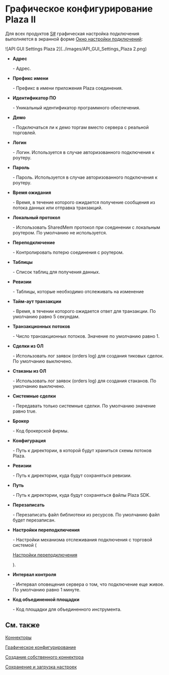 # Графическое конфигурирование Plaza II

Для всех продуктов [S\#](StockSharpAbout.md) графическая настройка подключения выполняется в экранной форме [Окно настройки подключений](API_UI_ConnectorWindow.md):

![API GUI Settings Plaza 2](../images/API_GUI_Settings_Plaza 2.png)

- **Адрес**

   \- Адрес.
- **Префикс имени**

   \- Префикс в имени приложения Plaza соединения.
- **Идентификатор ПО**

   \- Уникальный идентификатор программного обеспечения.
- **Демо**

   \- Подключаться ли к демо торгам вместо сервера с реальной торговлей.
- **Логин**

   \- Логин. Используется в случае авторизованного подключения к роутеру.
- **Пароль**

   \- Пароль. Используется в случае авторизованного подключения к роутеру.
- **Время ожидания**

   \- Время, в течение которого ожидается получение сообщения из потока данных или отправка транзакций.
- **Локальный протокол**

   \- Использовать SharedMem протокол при соединении с локальным роутером. По умолчанию не используется.
- **Переподключение**

   \- Контролировать потерю соединения с роутером.
- **Таблицы**

   \- Список таблиц для получения данных.
- **Ревизии**

   \- Таблицы, которые необходимо отслеживать на изменение
- **Тайм\-аут транзакции**

   \- Время, в течении которого ожидается ответ для транзакции. По умолчанию равно 5 секундам.
- **Транзакционных потоков**

   \- Число транзакционных потоков. Значение по умолчанию равно 1.
- **Сделки из ОЛ**

   \- Использовать лог заявок (orders log) для создания тиковых сделок. По умолчанию выключено.
- **Стаканы из ОЛ**

   \- Использовать лог заявок (orders log) для создания стаканов. По умолчанию выключено.
- **Системные сделки**

   \- Передавать только системные сделки. По умолчанию значение равно true.
- **Брокер**

   \- Код брокерской фирмы.
- **Конфигурация**

   \- Путь к директории, в которой будут храниться схемы потоков Plaza.
- **Ревизии**

   \- Путь к директории, куда будут сохраняться ревизии.
- **Путь**

   \- Путь к директории, куда будут сохраняться файлы Plaza SDK.
- **Перезаписать**

   \- Перезаписать файл библиотеки из ресурсов. По умолчанию файл будет перезаписан.
- **Настройки переподключения**

   \- Настройки механизма отслеживания подключения с торговой системой (

  [Настройки переподключения](Reconnect.md)

  ). 
- **Интервал контроля**

   \- Интервал оповещения сервера о том, что подключение еще живое. По умолчанию равно 1 минуте. 
- **Код объединенной площадки**

   \- Код площадки для объединенного инструмента. 

## См. также

[Коннекторы](API_Connectors.md)

[Графическое конфигурирование](API_ConnectorsUIConfiguration.md)

[Создание собственного коннектора](ConnectorCreating.md)

[Сохранение и загрузка настроек](API_Connectors_SaveConnectorSettings.md)
